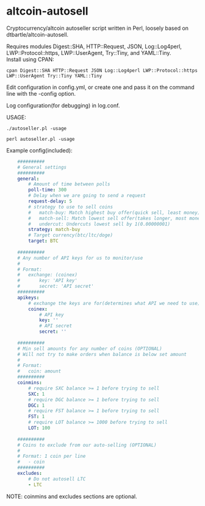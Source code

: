 altcoin-autosell
================

Cryptocurrency/altcoin autoseller script written in Perl, loosely based on dtbartle/altcoin-autosell.

Requires modules Digest::SHA, HTTP::Request, JSON, Log::Log4perl, LWP::Protocol::https, LWP::UserAgent, Try::Tiny, and YAML::Tiny.  
Install using CPAN:
```shell
cpan Digest::SHA HTTP::Request JSON Log::Log4perl LWP::Protocol::https LWP::UserAgent Try::Tiny YAML::Tiny
```

Edit configuration in config.yml, or create one and pass it on the command line with the -config option.

Log configuration(for debugging) in log.conf.

USAGE:
```shell
./autoseller.pl -usage
```
```shell
perl autoseller.pl -usage
```

Example config(included):
```yaml
    ##########
    # General settings
    ##########
    general:
        # Amount of time between polls
        poll-time: 300
        # Delay when we are going to send a request
        request-delay: 5
        # strategy to use to sell coins
        #   match-buy: Match highest buy offer(quick sell, least money)
        #   match-sell: Match lowest sell offer(takes longer, most money)
        #   undercut: Undercuts lowest sell by 1(0.00000001)
        strategy: match-buy
        # Target currency(btc/ltc/doge)
        target: BTC
    
    ##########
    # Any number of API keys for us to monitor/use
    # 
    # Format:
    #   exchange: (coinex)
    #       key: 'API key'
    #       secret: 'API secret'
    ##########
    apikeys:
        # exchange the keys are for(determines what API we need to use)
        coinex:
            # API key
            key: ''
            # API secret
            secret: ''
    
    ##########
    # Min sell amounts for any number of coins (OPTIONAL)
    # Will not try to make orders when balance is below set amount
    # 
    # Format:
    #   coin: amount
    ##########
    coinmins:
        # require SXC balance >= 1 before trying to sell
        SXC: 1
        # require DGC balance >= 1 before trying to sell
        DGC: 1
        # require FST balance >= 1 before trying to sell
        FST: 1
        # require LOT balance >= 1000 before trying to sell
        LOT: 100
    
    ##########
    # Coins to exclude from our auto-selling (OPTIONAL)
    #
    # Format: 1 coin per line
    #   - coin
    ##########
    excludes:
        # Do not autosell LTC
        - LTC
```
NOTE: coinmins and excludes sections are optional.
